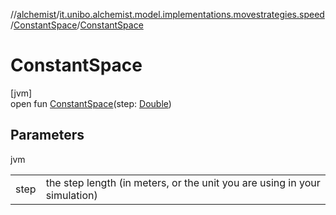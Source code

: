 //[alchemist](../../../index.md)/[it.unibo.alchemist.model.implementations.movestrategies.speed](../index.md)/[ConstantSpace](index.md)/[ConstantSpace](-constant-space.md)

# ConstantSpace

[jvm]\
open fun [ConstantSpace](-constant-space.md)(step: [Double](https://kotlinlang.org/api/latest/jvm/stdlib/kotlin/-double/index.html))

## Parameters

jvm

| | |
|---|---|
| step | the step length (in meters, or the unit you are using in your simulation) |
